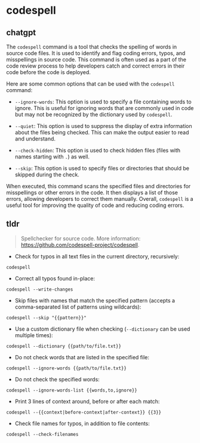 # codespell 
## chatgpt 
The `codespell` command is a tool that checks the spelling of words in source code files. It is used to identify and flag coding errors, typos, and misspellings in source code. This command is often used as a part of the code review process to help developers catch and correct errors in their code before the code is deployed. 

Here are some common options that can be used with the `codespell` command:

- `--ignore-words`: This option is used to specify a file containing words to ignore. This is useful for ignoring words that are commonly used in code but may not be recognized by the dictionary used by `codespell`.

- `--quiet`: This option is used to suppress the display of extra information about the files being checked. This can make the output easier to read and understand.

- `--check-hidden`: This option is used to check hidden files (files with names starting with `.`) as well.

- `--skip`: This option is used to specify files or directories that should be skipped during the check.

When executed, this command scans the specified files and directories for misspellings or other errors in the code. It then displays a list of those errors, allowing developers to correct them manually. Overall, `codespell` is a useful tool for improving the quality of code and reducing coding errors. 

## tldr 
 
> Spellchecker for source code.
> More information: <https://github.com/codespell-project/codespell>.

- Check for typos in all text files in the current directory, recursively:

`codespell`

- Correct all typos found in-place:

`codespell --write-changes`

- Skip files with names that match the specified pattern (accepts a comma-separated list of patterns using wildcards):

`codespell --skip "{{pattern}}"`

- Use a custom dictionary file when checking (`--dictionary` can be used multiple times):

`codespell --dictionary {{path/to/file.txt}}`

- Do not check words that are listed in the specified file:

`codespell --ignore-words {{path/to/file.txt}}`

- Do not check the specified words:

`codespell --ignore-words-list {{words,to,ignore}}`

- Print 3 lines of context around, before or after each match:

`codespell --{{context|before-context|after-context}} {{3}}`

- Check file names for typos, in addition to file contents:

`codespell --check-filenames`
